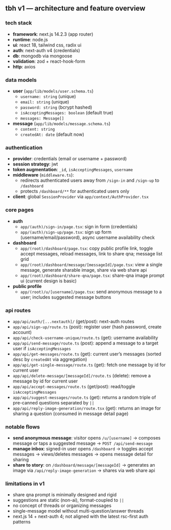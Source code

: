 ## tbh v1 — architecture and feature overview

### tech stack

- **framework**: next.js 14.2.3 (app router)
- **runtime**: node.js
- **ui**: react 18, tailwind css, radix ui
- **auth**: next-auth v4 (credentials)
- **db**: mongodb via mongoose
- **validation**: zod + react-hook-form
- **http**: axios

### data models

- **user** (`app/lib/models/user.schema.ts`)
  - `username: string` (unique)
  - `email: string` (unique)
  - `password: string` (bcrypt hashed)
  - `isAcceptingMessages: boolean` (default true)
  - `messages: Message[]`
- **message** (`app/lib/models/message.schema.ts`)
  - `content: string`
  - `createdAt: date` (default now)

### authentication

- **provider**: credentials (email or username + password)
- **session strategy**: jwt
- **token augmentation**: `_id`, `isAcceptingMessages`, `username`
- **middleware** (`middleware.ts`):
  - redirects authenticated users away from `/sign-in` and `/sign-up` to `/dashboard`
  - protects `/dashboard/**` for authenticated users only
- **client**: global `SessionProvider` via `app/context/AuthProvider.tsx`

### core pages

- **auth**
  - `app/(auth)/sign-in/page.tsx`: sign in form (credentials)
  - `app/(auth)/sign-up/page.tsx`: sign up form (username/email/password), async username availability check
- **dashboard**
  - `app/(root)/dashboard/page.tsx`: copy public profile link, toggle accept messages, reload messages, link to share qna; message list grid
  - `app/(root)/dashboard/message/[messageId]/page.tsx`: view a single message, generate sharable image, share via web share api
  - `app/(root)/dashboard/share-qna/page.tsx`: share-qna image prompt ui (current design is basic)
- **public profile**
  - `app/(root)/u/[username]/page.tsx`: send anonymous message to a user; includes suggested message buttons

### api routes

- `app/api/auth/[...nextauth]/` (get/post): next-auth routes
- `app/api/sign-up/route.ts` (post): register user (hash password, create account)
- `app/api/check-username-unique/route.ts` (get): username availability
- `app/api/send-message/route.ts` (post): append a message to a target user if `isAcceptingMessages`
- `app/api/get-messages/route.ts` (get): current user’s messages (sorted desc by `createdAt` via aggregation)
- `app/api/get-single-message/route.ts` (get): fetch one message by id for current user
- `app/api/delete-message/[messageId]/route.ts` (delete): remove a message by id for current user
- `app/api/accept-messages/route.ts` (get/post): read/toggle `isAcceptingMessages`
- `app/api/suggest-messages/route.ts` (get): returns a random triple of pre-canned questions separated by `||`
- `app/api/reply-image-generation/route.tsx` (get): returns an image for sharing a question (consumed in message detail page)

### notable flows

- **send anonymous message**: visitor opens `/u/[username]` → composes message or taps a suggested message → `POST /api/send-message`
- **manage inbox**: signed-in user opens `/dashboard` → toggles accept messages → views/deletes messages → opens message detail for sharing
- **share to story**: on `/dashboard/message/[messageId]` → generates an image via `/api/reply-image-generation` → shares via web share api

### limitations in v1

- share qna prompt is minimally designed and rigid
- suggestions are static (non-ai), format-coupled to `||`
- no concept of threads or organizing messages
- single-message model without multi-question/answer threads
- next.js 14 + next-auth 4; not aligned with the latest rsc-first auth patterns